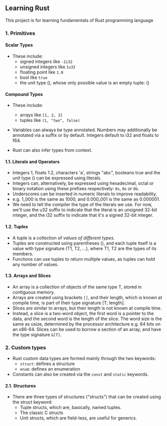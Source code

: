 ## Learning Rust

This project is for learning fundamentals of Rust programming language

### 1. Primitives

#### Scalar Types

- These include:
    - signed integers like `-2i32`
    - unsigned integers like `1u32`
    - floating point like `1.0`
    - bool like `true`
    - the unit type (), whose only possible value is an empty tuple: ()

#### Compound Types

- These include:
    - arrays like `[1, 2, 3]`
    - tuples like `(1, "two", false)`

- Variables can always be type annotated. Numbers may additionally be annotated via a suffix or by default. Integers
  default to i32 and floats to f64.
- Rust can also infer types from context.

#### 1.1. Literals and Operators

- Integers 1, floats 1.2, characters 'a', strings "abc", booleans true and the unit type () can be expressed using
  literals.
- Integers can, alternatively, be expressed using hexadecimal, octal or binary notation using these prefixes
  respectively:
  `0x`, `0o` or `0b`.
- Underscores can be inserted in numeric literals to improve readability,
- e.g. 1_000 is the same as 1000, and 0.000_001 is the same as 0.000001.
- We need to tell the compiler the type of the literals we use. For now, we'll use the u32 suffix to indicate that the
  literal is an unsigned 32-bit integer, and the i32 suffix to indicate that it's a signed 32-bit integer.

#### 1.2. Tuples

- A tuple is a collection of _values of different types_.
- Tuples are constructed using parentheses (), and each tuple itself is a value with type signature (T1, T2, ...), where
  T1, T2 are the types of its members.
- Functions can use tuples to return multiple values, as tuples can hold any number of values.

#### 1.3. Arrays and Slices

- An array is a collection of objects of the same type T, stored in contiguous memory.
- Arrays are created using brackets `[]`, and their length, which is known at compile time, is part of their type
  signature [T; length].
- Slices are similar to arrays, but their length is not known at compile time.
- Instead, a slice is a two-word object, the first word is a pointer to the data, and the second word is the length of
  the slice. The word size is the same as usize,
  determined by the processor architecture e.g. 64 bits on an x86-64. Slices can be used to borrow a section of an
  array, and have the type signature `&[T]`.

### 2. Custom types

- Rust custom data types are formed mainly through the two keywords:
    - `struct`: defines a structure
    - `enum`: defines an enumeration
- Constants can also be created via the `const` and `static` keywords.

#### 2.1. Structures

- There are three types of structures ("structs") that can be created using the struct keyword:
  - Tuple structs, which are, basically, named tuples. 
  - The classic C structs 
  - Unit structs, which are field-less, are useful for generics.


